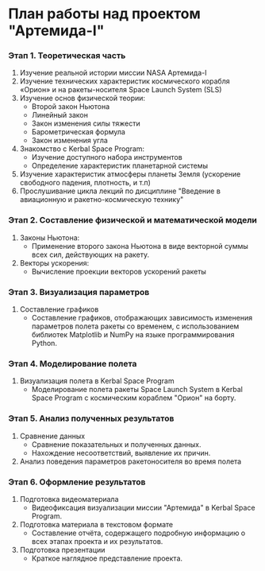 # План работы над проектом "Артемида-I"
### **Этап 1. Теоретическая часть**
1. Изучение реальной истории миссии NASA Артемида-I
2. Изучение технических характеристик космического корабля «Орион» и на ракеты-носителя Space Launch System (SLS)
3. Изучение основ физической теории: 
   - Второй закон Ньютона 
   - Линейный закон
   - Закон изменения силы тяжести
   - Барометрическая формула
   - Закон изменения угла
4. Знакомство с Kerbal Space Program:
   - Изучение доступного набора инструментов
   - Определение характеристик планетарной системы
5. Изучение характеристик атмосферы планеты Земля (ускорение свободного падения, плотность, и т.п)
6. Прослушивание цикла лекций по дисциплине "Введение в авиационную и ракетно-космическую технику"

### **Этап 2. Составление физической и математической модели**
1. Законы Ньютона:
   - Применение второго закона Ньютона в виде векторной суммы всех сил, действующих на ракету.
2. Векторы ускорения:
   - Вычисление проекции векторов ускорений ракеты
### **Этап 3. Визуализация параметров**
1. Составление графиков
   - Составление графиков, отображающих зависимость изменения параметров полета ракеты со временем, с использованием библиотек Matplotlib и NumPy на языке программирования Python.
### **Этап 4. Моделирование полета**
1. Визуализация полета в Kerbal Space Program
   - Моделирование полета ракеты Space Launch System в Kerbal Space Program с космическим кораблем "Орион" на борту. 
### **Этап 5. Анализ полученных результатов**
1. Сравнение данных
   - Сравнение показательных и полученных данных. 
   - Нахождение несоответствий, выявление их причин. 
2. Анализ поведения параметров ракетоносителя во время полета
### **Этап 6. Оформление результатов**
1. Подготовка видеоматериала
   - Видеофиксация визуализации миссии "Артемида" в Kerbal Space Program.
2. Подготовка материала в текстовом формате
   - Составление отчёта, содержащего подробную информацию о всех этапах проекта и их результатов.
3. Подготовка презентации
   - Краткое наглядное представление проекта.
